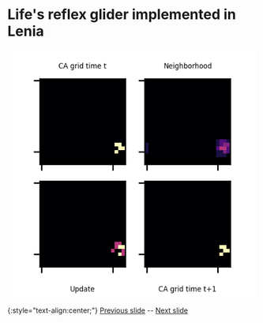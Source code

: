 # Life's reflex glider implemented in Lenia

![Life glider, Lenia implementation](https://raw.githubusercontent.com/riveSunder/yuca/master/assets/glaberish/life_glider_lenia.gif)

{:style="text-align:center;"}
[Previous slide](https://rivesunder.github.io/yuca/g_slide_004) -- [Next slide](https://rivesunder.github.io/yuca/g_slide_006)

